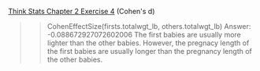 [Think Stats Chapter 2 Exercise 4](http://greenteapress.com/thinkstats2/html/thinkstats2003.html#toc24) (Cohen's d)

>> CohenEffectSize(firsts.totalwgt_lb, others.totalwgt_lb)
>> Answer: -0.088672927072602006
>> The first babies are usually more lighter than the other babies.
>> However, the pregnacy length of the first babies are usually longer than the pregnancy length of the other babies.
